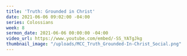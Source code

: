 ```yaml
---
title: 'Truth: Grounded in Christ'
date: 2021-06-06 09:02:00 -04:00
series: Colossians
week: 8
sermon_date: 2021-06-06 00:00:00 -04:00
video_url: https://www.youtube.com/embed/-SS_YATgJkg
thumbnail_image: "/uploads/MCC_Truth_Grounded-In-Christ_Social.png"
---
```



